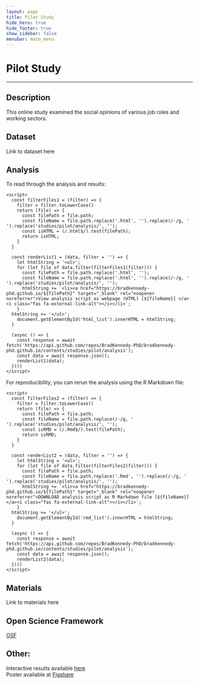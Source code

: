 ```yaml
---
layout: page
title: Pilot Study
hide_hero: true
hide_footer: true
show_sidebar: false
menubar: main_menu
---
```


# Pilot Study

---

## Description

This online study examined the social opinions of various job roles and working sectors.

## Dataset

Link to dataset here

<html>
    <div>
      <h2>Analysis</h2>
      <p>To read through the analysis and results:</p>
      <ul id="html_list">
      </ul>
    </div>
    
    <script>
      const filterFiles1 = (filter) => {
        filter = filter.toLowerCase()
        return (file) => {
          const filePath = file.path;
          const fileName = file.path.replace('.html', '').replace(/-/g, ' ').replace('studies/pilot/analysis/', '');
          const isHTML = (/.html$/).test(filePath);
          return isHTML;
        }
      }
      
      const renderList1 = (data, filter = '') => {
        let htmlString = '<ul>';
        for (let file of data.filter(filterFiles1(filter))) {
          const filePath = file.path.replace('.html', '');
          const fileName = file.path.replace('.html', '').replace(/-/g, ' ').replace('studies/pilot/analysis/', '');
          htmlString += `<li><a href="https://bradkennedy-phd.github.io/${filePath}" target="_blank" rel="noopener noreferrer">View analysis script as webpage (HTML) [${fileName}] </a><i class="fas fa-external-link-alt"></i></li>`;
        }
      htmlString += '</ul>';
        document.getElementById('html_list').innerHTML = htmlString;
      }
      
      (async () => {
        const response = await fetch('https://api.github.com/repos/BradKennedy-PhD/bradkennedy-phd.github.io/contents/studies/pilot/analysis');
        const data = await response.json();
        renderList1(data);
      })()
    </script>
</html>

<html>
<div>
<p>For reproducibility, you can rerun the analysis using the R Markdown file:</p>
<ul id="rmd_list">
      </ul>
    </div>
    
    <script>
      const filterFiles2 = (filter) => {
        filter = filter.toLowerCase()
        return (file) => {
          const filePath = file.path;
          const fileName = file.path.replace(/-/g, ' ').replace('studies/pilot/analysis/', '');
          const isRMD = (/.Rmd$/).test(filePath);
          return isRMD;
        }
      }
      
      const renderList2 = (data, filter = '') => {
        let htmlString = '<ul>';
        for (let file of data.filter(filterFiles2(filter))) {
          const filePath = file.path;
          const fileName = file.path.replace('.Rmd', '').replace(/-/g, ' ').replace('studies/pilot/analysis/', '');
          htmlString += `<li><a href="https://bradkennedy-phd.github.io/${filePath}" target="_blank" rel="noopener noreferrer">DOWNLOAD analysis script as R Markdown file [${fileName}] </a><i class="fas fa-external-link-alt"></i></li>`;
        }
      htmlString += '</ul>';
        document.getElementById('rmd_list').innerHTML = htmlString;
      }
      
      (async () => {
        const response = await fetch('https://api.github.com/repos/BradKennedy-PhD/bradkennedy-phd.github.io/contents/studies/pilot/analysis');
        const data = await response.json();
        renderList2(data);
      })()
    </script>
</html>

## Materials

Link to materials here

## Open Science Framework

[OSF](https://osf.io/w279r/)

## Other:

Interactive results available [here](http://apps.bradleykennedy.co.uk/pilotdata/)  
Poster available at [Figshare](https://doi.org/10.6084/m9.figshare.6860342.v1)
